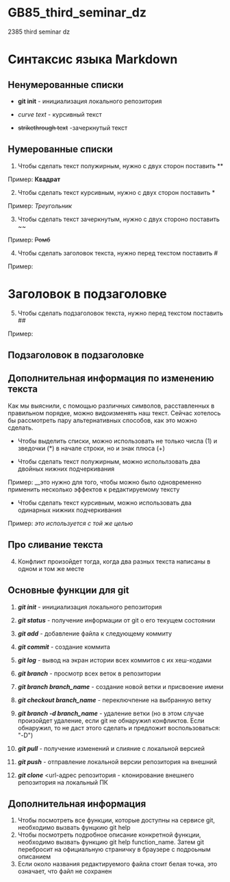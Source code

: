 # GB85_third_seminar_dz
2385 third seminar dz

# Синтаксис языка Markdown

## Ненумерованные списки

- **git init** - инициализация локального репозитория

- *curve text* - курсивный текст

- ~~strikethrough text~~ -зачеркнутый текст

## Нумерованные списки 

1. Чтобы сделать текст полужирным, нужно с двух сторон поставить **

Пример: **Квадрат**

2. Чтобы сделать текст курсивным, нужно с двух сторон поставить *

Пример: *Треугольник*

3. Чтобы сделать текст зачеркнутым, нужно с двух стороно поставить ~~

Пример: ~~Ромб~~

4. Чтобы сделать заголовок текста, нужно перед текстом поставить #

Пример: 

# Заголовок в подзаголовке

5. Чтобы сделать подзаголовок текста, нужно перед текстом поставить ##

Пример:

## Подзаголовок в подзаголовке

## Дополнительная информация по изменению текста

Как мы выяснили, с помощью различных символов, расставленных в правильном порядке, можно видоизменять наш текст.  Сейчас хотелось бы рассмотреть пару альтернативных способов, как это можно сделать.

+ Чтобы выделить списки, можно использовать не только числа (1) и зведочки (*) в начале строки, но и знак плюса (+)

+ Чтобы сделать текст полужирным, можно испольлзовать два двойных нижних подчеркивания

Пример: __это нужно для того, чтобы можно было одновременно применить несколько эффектов к редактируемому тексту

+ Чтобы сделать текст курсивным, можно использовать два одинарных нижних подчеркивания

Пример: _это используется с той же целью_

## Про сливание текста

4. Конфликт произойдет тогда, когда два разных текста написаны в одном и том же месте

## Основные функции для git

1. *__git init__* - инициализация локального репозитория

2. *__git status__* - получение информации от git о его текущем состоянии
3. *__git add__* - добавление файла к следующему коммиту
4. *__git commit__* - создание коммита
5. *__git log__* - вывод на экран истории всех коммитов с их хеш-кодами
6. *__git branch__* - просмотр всех веток в репозитории
7. *__git branch branch_name__* - создание новой ветки и присвоение имени
8. *__git checkout branch_name__* - переключпение на выбранную ветку
9. *__git branch -d branch_name__* - удаление ветки (но в этом случае произойдет удаление, если git не обнаружил конфликтов. Если обнаружил, то не даст этого сделать и предложит воспользоваться: "-D")
10. *__git pull__* - получение изменений и слияние с локальной версией
11. *__git push__* - отправление локальной версии репозитория на внешний
12. *__git clone__* <url-адрес репозитория - клонирование внешнего репозитория на локальный ПК

## Дополнительная информация

1. Чтобы посмотреть все функции, которые доступны на сервисе git, необходимо вызвать фунцкию git help
2. Чтобы посмотреть подробное описание конкретной функции, необходимо вызвать функцию git help function_name. Затем git перебросит на официальную страничку в браузере с подроьным описанием
3. Если около названия редактируемого файла стоит белая точка, это означает, что файл не сохранен
